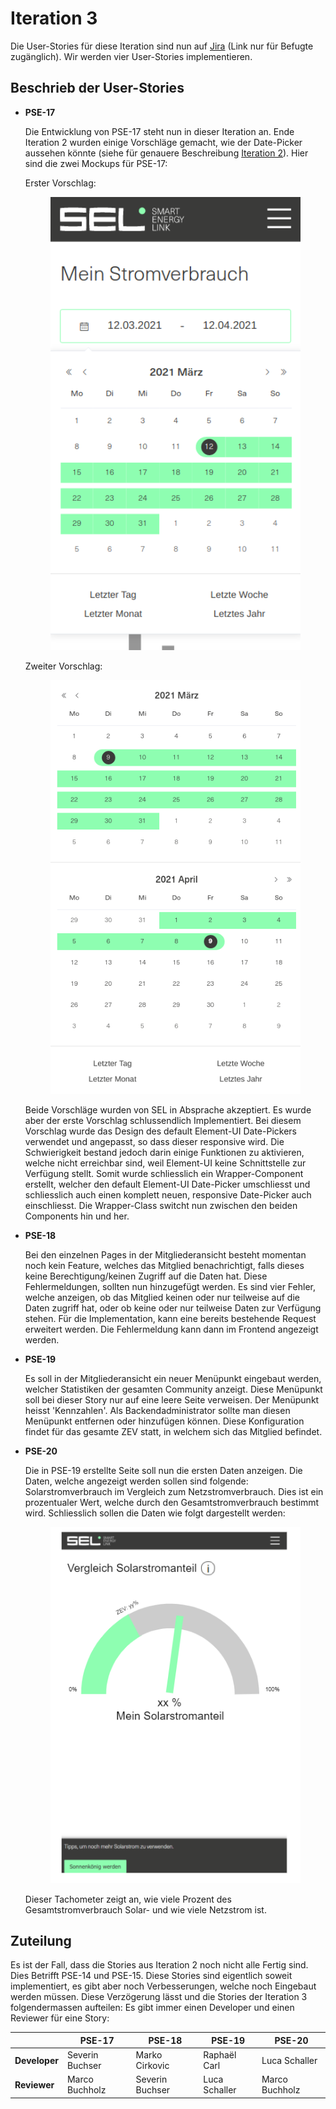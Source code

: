 # Iteration 3

Die User-Stories für diese Iteration sind nun auf [Jira](https://smartenergylink.atlassian.net/secure/RapidBoard.jspa?rapidView=8&projectKey=PSE) (Link nur für Befugte zugänglich). Wir werden vier User-Stories implementieren.

## Beschrieb der User-Stories

- **PSE-17**
  
  Die Entwicklung von PSE-17 steht nun in dieser Iteration an. Ende Iteration 2 wurden einige Vorschläge gemacht, wie der Date-Picker aussehen könnte (siehe für genauere Beschreibung [Iteration 2](https://github.com/lucaschaller/PSE-SEL-deliverables/blob/main/User-Stories%20Descriptions/Iteration%202/User-Stories%20Descriptions%20-%20Iteration%202.md)). Hier sind die zwei Mockups für PSE-17:
  
  Erster Vorschlag:
  
  <p align="center"><img src="./Mockup-Date-Picker-1.png" width="400px"/></p>
  
  Zweiter Vorschlag:
  
  <p align="center"><img src="./Mockup-Date-Picker-2.png" width="400px"/></p>
  
  Beide Vorschläge wurden von SEL in Absprache akzeptiert. Es wurde aber der erste Vorschlag schlussendlich Implementiert. Bei diesem Vorschlag wurde das Design des default Element-UI Date-Pickers verwendet und angepasst, so dass dieser responsive wird. Die Schwierigkeit bestand jedoch darin einige Funktionen zu aktivieren, welche nicht erreichbar sind, weil Element-UI keine Schnittstelle zur Verfügung stellt. Somit wurde schliesslich ein Wrapper-Component erstellt, welcher den default Element-UI Date-Picker umschliesst und schliesslich auch einen komplett neuen, responsive Date-Picker auch einschliesst. Die Wrapper-Class switcht nun zwischen den beiden Components hin und her.
  
  
  
- **PSE-18**
  
  Bei den einzelnen Pages in der Mitgliederansicht besteht momentan noch kein Feature, welches das Mitglied benachrichtigt, falls dieses keine Berechtigung/keinen Zugriff auf die Daten hat. Diese Fehlermeldungen, sollten nun hinzugefügt werden. Es sind vier Fehler, welche anzeigen, ob das Mitglied keinen oder nur teilweise auf die Daten zugriff hat, oder ob keine oder nur teilweise Daten zur Verfügung stehen. Für die Implementation, kann eine bereits bestehende Request erweitert werden. Die Fehlermeldung kann dann im Frontend angezeigt werden.
  
- **PSE-19**
 
  Es soll in der Mitgliederansicht ein neuer Menüpunkt eingebaut werden, welcher Statistiken der gesamten Community anzeigt. Diese Menüpunkt soll bei dieser Story nur auf eine leere Seite verweisen. Der Menüpunkt heisst 'Kennzahlen'. Als Backendadministrator sollte man diesen Menüpunkt entfernen oder hinzufügen können. Diese Konfiguration findet für das gesamte ZEV statt, in welchem sich das Mitglied befindet.

- **PSE-20**
  
  Die in PSE-19 erstellte Seite soll nun die ersten Daten anzeigen. Die Daten, welche angezeigt werden sollen sind folgende: Solarstromverbrauch im Vergleich zum Netzstromverbrauch. Dies ist ein prozentualer Wert, welche durch den Gesamtstromverbrauch bestimmt wird. Schliesslich sollen die Daten wie folgt dargestellt werden:
  
  <p align="center"><img src="./PSE-Solarstromprozent-Member.png" width="400px"/></p>
  
  Dieser Tachometer zeigt an, wie viele Prozent des Gesamtstromverbrauch Solar- und wie viele Netzstrom ist.

## Zuteilung

Es ist der Fall, dass die Stories aus Iteration 2 noch nicht alle Fertig sind. Dies Betrifft PSE-14 und PSE-15. Diese Stories sind eigentlich soweit implementiert, es gibt aber noch Verbesserungen, welche noch Eingebaut werden müssen. Diese Verzögerung lässt und die Stories der Iteration 3 folgendermassen aufteilen: Es gibt immer einen Developer und einen Reviewer für eine Story:

|| PSE-17    | **PSE-18** |**PSE-19**|**PSE-20**|
| ---------- | ---------- | --------------- | ---- | ---------- |
|**Developer**| Severin Buchser | Marko Cirkovic  | Raphaël Carl | Luca Schaller |
|**Reviewer**| Marco Buchholz | Severin Buchser | Luca Schaller |Marco Buchholz|

